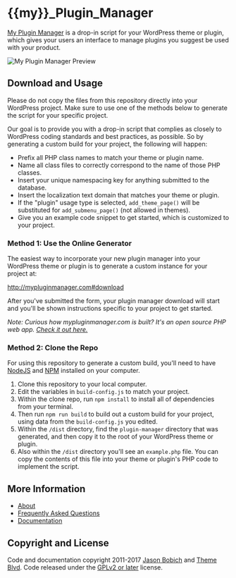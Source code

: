 # {{my}}_Plugin_Manager

[My Plugin Manager](http://mypluginmanager.com) is a drop-in script for your WordPress theme or plugin, which gives your users an interface to manage plugins you suggest be used with your product.

![My Plugin Manager Preview](http://mypluginmanager.com/assets/img/screenshots/intro.gif "My Plugin Manager Preview")

## Download and Usage

Please do not copy the files from this repository directly into your WordPress project. Make sure to use one of the methods below to generate the script for your specific project.

Our goal is to provide you with a drop-in script that complies as closely to WordPress coding standards and best practices, as possible. So by generating a custom build for your project, the following will happen:

* Prefix all PHP class names to match your theme or plugin name.
* Name all class files to correctly correspond to the name of those PHP classes.
* Insert your unique namespacing key for anything submitted to the database.
* Insert the localization text domain that matches your theme or plugin.
* If the "plugin" usage type is selected, `add_theme_page()` will be substituted for `add_submenu_page()` (not allowed in themes).
* Give you an example code snippet to get started, which is customized to your project.

### Method 1: Use the Online Generator

The easiest way to incorporate your new plugin manager into your WordPress theme or plugin is to generate a custom instance for your project at:

http://mypluginmanager.com#download

After you've submitted the form, your plugin manager download will start and you'll be shown instructions specific to your project to get started.

*Note: Curious how mypluginmanager.com is built? It's an open source PHP web app. [Check it out here.](https://github.com/themeblvd/my-plugin-manager-site)*

### Method 2: Clone the Repo

For using this repository to generate a custom build, you'll need to have [NodeJS](https://nodejs.org) and [NPM](https://www.npmjs.com/get-npm) installed on your computer.

1. Clone this repository to your local computer.
2. Edit the variables in `build-config.js` to match your project.
4. Within the clone repo, run `npm install` to install all of dependencies from your terminal.
5. Then run `npm run build` to build out a custom build for your project, using data from the `build-config.js` you edited.
6. Within the `/dist` directory, find the `plugin-manager` directory that was generated, and then copy it to the root of your WordPress theme or plugin.
7. Also within the `/dist` directory you'll see an `example.php` file. You can copy the contents of this file into your theme or plugin's PHP code to implement the script.

## More Information

* [About](http://mypluginmanager.com/about)
* [Frequently Asked Questions](http://mypluginmanager.com/faq)
* [Documentation](http://mypluginmanager.com/docs)

## Copyright and License

Code and documentation copyright 2011-2017 [Jason Bobich](http://jasonbobich.com) and [Theme Blvd](http://themeblvd.com). Code released under the [GPLv2 or later](http://www.gnu.org/licenses/gpl-2.0.html) license.
